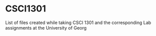 # CSCI1301
List of files created while taking CSCI 1301 and the corresponding Lab assignments at the University of Georg
